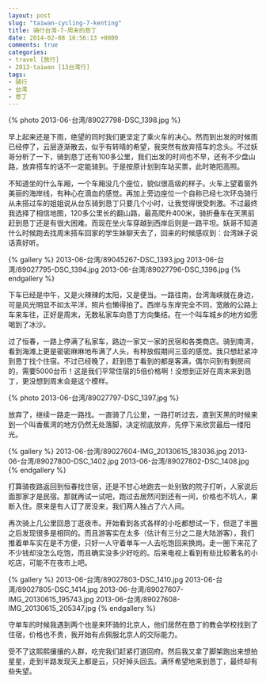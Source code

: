 ```yaml
---
layout: post
slug: "taiwan-cycling-7-kenting"
title: 骑行台湾-7-周末的恳丁
date: 2014-02-08 16:56:13 +0800
comments: true
categories:
- travel [旅行]
- 2013-taiwan [13台湾行]
tags:
- 骑行
- 台湾
- 恳丁
---
```


{% photo 2013-06-台湾/89027798-DSC_1398.jpg %}

早上起来还是下雨，绝望的同时我们更坚定了乘火车的决心。然而到出发的时候雨已经停了，云层逐渐散去，似乎有转晴的希望，我突然有放弃搭车的念头。不过妖哥分析了一下，骑到恳丁还有100多公里，我们出发的时间也不早，还有不少盘山路，放弃搭车的话不一定能骑到。于是按原计划到车站买票，此时艳阳高照。

不知道坐的什么车厢，一个车厢没几个座位，貌似很高级的样子。火车上望着窗外美丽的海岸线，有种心在滴血的感觉。再加上旁边座位一个自称已经七次环岛骑行从未搭过车的姐姐说从台东骑到恳丁只要几个小时，让我觉得很受刺激。不过最终我选择了相信地图，120多公里长的翻山路，最高爬升400米，骑折叠车在天黑前赶到恳丁还是有很大困难。而现在坐火车穿越到西岸后则是一路平坦。妖哥不知道什么时候跑去找周末搭车回家的学生妹聊天去了，回来的时候感叹到：台湾妹子说话真好听。

<!-- more -->

{% gallery %}
2013-06-台湾/89045267-DSC_1393.jpg
2013-06-台湾/89027795-DSC_1394.jpg
2013-06-台湾/89027796-DSC_1396.jpg
{% endgallery %}

下车已经是中午，又是火辣辣的太阳，又是便当。一路往南，台湾海峡就在身边，可是风光明显不如太平洋，照片也懒得拍了。西岸与东岸完全不同，宽敞的公路上车来车往，正好是周末，无数私家车向恳丁方向集结。在一个叫车城乡的地方如愿喝到了冰沙。

过了恒春，一路上停满了私家车，路边一家又一家的民宿和各类商店。骑到南湾，看到海滩上更是密密麻麻地布满了人头，有种放假期间三亚的感觉。我只想赶紧冲到恳丁找个住宿。不过已经晚了，赶到恳丁看到的都是客满，偶尔问到有剩房间的，需要5000台币！这是我们平常住宿的5倍价格啊！没想到正好在周末来到恳丁，更没想到周末会是这个模样。

{% photo 2013-06-台湾/89027797-DSC_1397.jpg %}

放弃了，继续一路走一路找。一直骑了几公里，一路打听过去，直到天黑的时候来到一个叫香蕉湾的地方仍然无处落脚，决定彻底放弃，先停下来欣赏最后一缕阳光。

{% gallery %}
2013-06-台湾/89027604-IMG_20130615_183036.jpg
2013-06-台湾/89027800-DSC_1402.jpg
2013-06-台湾/89027802-DSC_1408.jpg
{% endgallery %}

打算骑夜路返回到恒春找住宿，还是不甘心地跑去一处别致的院子打听，人家说后面那家才是民宿。那就再试一试吧，跑过去居然问到还有一间，价格也不坑人，果断入住。原来是有人订了房没来，我们两人独占了六人间。

再次骑上几公里回恳丁逛夜市。开始看到各式各样的小吃都想试一下，但逛了半圈之后发现很多是相同的。而且游客实在太多（估计有三分之二是大陆游客），我们推着单车实在是不方便，只好一人守着单车一人去吃饱回来换岗。走一圈下来花了不少钱却没怎么吃饱，而且确实没多少好吃的。后来电视上看到有些比较著名的小吃店，可能不在夜市上吧。

{% gallery %}
2013-06-台湾/89027803-DSC_1410.jpg
2013-06-台湾/89027805-DSC_1414.jpg
2013-06-台湾/89027607-IMG_20130615_195743.jpg
2013-06-台湾/89027608-IMG_20130615_205347.jpg
{% endgallery %}

守单车的时候我遇到两个也是来环骑的北京人，他们居然在恳丁的教会学校找到了住宿，价格也不贵，我开始有点佩服北京人的交际能力。

受不了这熙熙攘攘的人群，吃完我们赶紧打道回府。然后我又拿了脚架跑出来想拍星星，走到半路发现天上都是云，只好掉头回去。满怀希望地来到恳丁，最终却有些失望。
